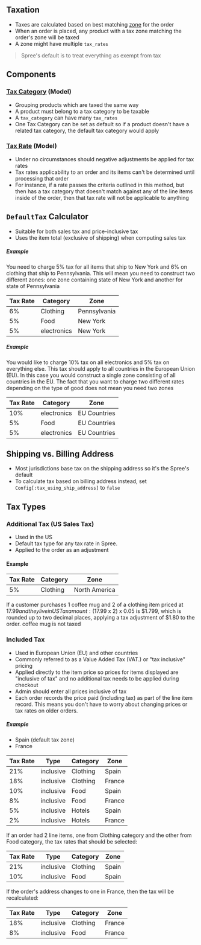 ## Taxation
* Taxes are calculated based on best matching [zone](/geography.md#zone) for the order
* When an order is placed, any product with a tax zone matching the order's zone will be taxed
* A zone might have multiple `tax_rates`

> Spree's default is to treat everything as exempt from tax

## Components
### [Tax Category](../models/TaxCategory.md) (Model)
* Grouping products which are taxed the same way
* A product must belong to a tax category to be taxable
* A `tax_category` can have many `tax_rates`
* One Tax Category can be set as default so if a product doesn't have a related tax
 category, the default tax category would apply

### [Tax Rate](../models/TaxRate.md) (Model)
* Under no circumstances should negative adjustments be applied for tax rates
* Tax rates applicability to an order and its items can't be determined until processing that order
* For instance, if a rate passes the criteria outlined in this method, but then has a tax category that doesn't match against any of the line items inside of the order, then that tax rate will not be applicable to anything


## `DefaultTax` Calculator
* Suitable for both sales tax and price-inclusive tax
* Uses the item total (exclusive of shipping) when computing sales tax

##### *Example*
You need to charge 5% tax for all items that ship to New York and 6% on clothing that
ship to Pennsylvania. This will mean you need to construct two different zones: one zone containing
state of New York and another for state of Pennsylvania

| Tax Rate | Category    | Zone         |
|----------|-------------|--------------|
| 6%       | Clothing    | Pennsylvania |
| 5%       | Food        | New York     |
| 5%       | electronics | New York     |

##### *Example*
You would like to charge 10% tax on all electronics and 5% tax on everything else.
This tax should apply to all countries in the European Union (EU). In this case you would construct
a single zone consisting of all countries in the EU. The fact that you want to charge two different
rates depending on the type of good does not mean you need two zones

| Tax Rate | Category    | Zone         |
|----------|-------------|--------------|
| 10%      | electronics | EU Countries |
| 5%       | Food        | EU Countries |
| 5%       | electronics | EU Countries |

## Shipping vs. Billing Address
* Most jurisdictions base tax on the shipping address so it's the Spree's default
* To calculate tax based on billing address instead, set `Config[:tax_using_ship_address]` to `false`

## Tax Types
### Additional Tax (US Sales Tax)
* Used in the US
* Default tax type for any tax rate in Spree.
* Applied to the order as an adjustment

#### Example
| Tax Rate | Category | Zone          |
|----------|----------|---------------|
| 5%       | Clothing | North America |

If a customer purchases 1 coffee mug and 2 of a clothing item priced at $17.99 and they live in US
Tax amount: ($17.99 x 2) x 0.05 is $1.799, which is rounded up to two decimal places, applying a tax
adjustment of $1.80 to the order. coffee mug is not taxed

### Included Tax
* Used in European Union (EU) and other countries
* Commonly referred to as a Value Added Tax (VAT.) or "tax inclusive" pricing
* Applied directly to the item price so prices for items displayed are "inclusive of tax" and no
additional tax needs to be applied during checkout
* Admin should enter all prices inclusive of tax
* Each order records the price paid (including tax) as part of the line item record. This means you
don't have to worry about changing prices or tax rates on older orders.


##### *Example*

* Spain (default tax zone)
* France


| Tax Rate | Type      | Category | Zone    |
|----------|-----------|----------|---------|
| 21%      | inclusive | Clothing | Spain   |
| 18%      | inclusive | Clothing | France  |
| 10%      | inclusive | Food     | Spain   |
| 8%       | inclusive | Food     | France  |
| 5%       | inclusive | Hotels   | Spain   |
| 2%       | inclusive | Hotels   | France  |

If an order had 2 line items, one from Clothing  category and the other from Food category, the tax rates that should be selected:

| Tax Rate | Type      | Category | Zone    |
|----------|-----------|----------|---------|
| 21%      | inclusive | Clothing | Spain   |
| 10%      | inclusive | Food     | Spain   |

If the order's address changes to one in France, then the tax will be recalculated:

| Tax Rate | Type      | Category | Zone    |
|----------|-----------|----------|---------|
| 18%      | inclusive | Clothing | France  |
| 8%       | inclusive | Food     | France  |